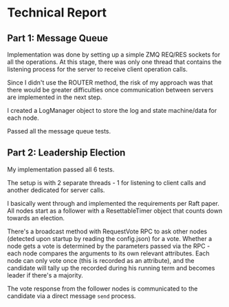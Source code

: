 # Technical Report

## Part 1: Message Queue

Implementation was done by setting up a simple ZMQ REQ/RES sockets for all the operations. At this stage, there was only one thread that contains the listening process for the server to receive client operation calls.

Since I didn't use the ROUTER method, the risk of my approach was that there would be greater difficulties once communication between servers are implemented in the next step.

I created a LogManager object to store the log and state machine/data for each node.

Passed all the message queue tests.

## Part 2: Leadership Election

My implementation passed all 6 tests.

The setup is with 2 separate threads - 1 for listening to client calls and another dedicated for server calls.

I basically went through and implemented the requirements per Raft paper. All nodes start as a follower with a ResettableTimer object that counts down towards an election.

There's a broadcast method with RequestVote RPC to ask other nodes (detected upon startup by reading the config.json) for a vote. Whether a node gets a vote is determined by the parameters passed via the RPC - each node compares the arguments to its own relevant attributes. Each node can only vote once (this is recorded as an attribute), and the candidate will tally up the recorded during his running term and becomes leader if there's a majority.

The vote response from the follower nodes is communicated to the candidate via a direct message `send` process. 